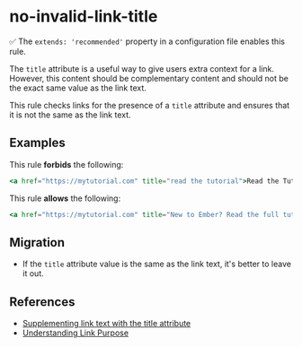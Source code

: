 # no-invalid-link-title

✅ The `extends: 'recommended'` property in a configuration file enables this rule.

The `title` attribute is a useful way to give users extra context for a link. However, this content should be complementary content and should not be the exact same value as the link text.

This rule checks links for the presence of a `title` attribute and ensures that it is not the same as the link text.

## Examples

This rule **forbids** the following:

```hbs
<a href="https://mytutorial.com" title="read the tutorial">Read the Tutorial</a>
```

This rule **allows** the following:

```hbs
<a href="https://mytutorial.com" title="New to Ember? Read the full tutorial for the best experience">Read the Tutorial</a>,
```

## Migration

* If the `title` attribute value is the same as the link text, it's better to leave it out.

## References

* [Supplementing link text with the title attribute](https://www.w3.org/TR/WCAG20-TECHS/H33.html)
* [Understanding Link Purpose](https://www.w3.org/TR/UNDERSTANDING-WCAG20/navigation-mechanisms-refs.html)
